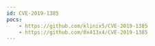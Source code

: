 ```yaml
---
id: CVE-2019-1385
pocs:
    - https://github.com/klinix5/CVE-2019-1385
    - https://github.com/0x413x4/CVE-2019-1385
---
```

